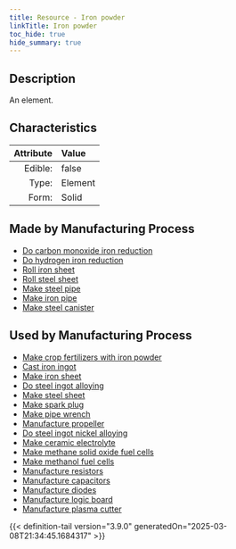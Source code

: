 ```yaml
---
title: Resource - Iron powder
linkTitle: Iron powder
toc_hide: true
hide_summary: true
---
```

<!-- This is generated by the MarsSim HelpGenertor, do not edit. -->

## Description
An element.

## Characteristics

| Attribute      | Value |
|--------:|:------|
|Edible:|false|
|Type:|Element|
|Form:|Solid|
 
## Made by Manufacturing Process

- [Do carbon monoxide iron reduction](/docs/definitions/process/do-carbon-monoxide-iron-reduction)
- [Do hydrogen iron reduction](/docs/definitions/process/do-hydrogen-iron-reduction)
- [Roll iron sheet](/docs/definitions/process/roll-iron-sheet)
- [Roll steel sheet](/docs/definitions/process/roll-steel-sheet)
- [Make steel pipe](/docs/definitions/process/make-steel-pipe)
- [Make iron pipe](/docs/definitions/process/make-iron-pipe)
- [Make steel canister](/docs/definitions/process/make-steel-canister)

## Used by Manufacturing Process

- [Make crop fertilizers with iron powder](/docs/definitions/process/make-crop-fertilizers-with-iron-powder)
- [Cast iron ingot](/docs/definitions/process/cast-iron-ingot)
- [Make iron sheet](/docs/definitions/process/make-iron-sheet)
- [Do steel ingot alloying](/docs/definitions/process/do-steel-ingot-alloying)
- [Make steel sheet](/docs/definitions/process/make-steel-sheet)
- [Make spark plug](/docs/definitions/process/make-spark-plug)
- [Make pipe wrench](/docs/definitions/process/make-pipe-wrench)
- [Manufacture propeller](/docs/definitions/process/manufacture-propeller)
- [Do steel ingot nickel alloying](/docs/definitions/process/do-steel-ingot-nickel-alloying)
- [Make ceramic electrolyte](/docs/definitions/process/make-ceramic-electrolyte)
- [Make methane solid oxide fuel cells](/docs/definitions/process/make-methane-solid-oxide-fuel-cells)
- [Make methanol fuel cells](/docs/definitions/process/make-methanol-fuel-cells)
- [Manufacture resistors](/docs/definitions/process/manufacture-resistors)
- [Manufacture capacitors](/docs/definitions/process/manufacture-capacitors)
- [Manufacture diodes](/docs/definitions/process/manufacture-diodes)
- [Manufacture logic board](/docs/definitions/process/manufacture-logic-board)
- [Manufacture plasma cutter](/docs/definitions/process/manufacture-plasma-cutter)


    


{{< definition-tail version="3.9.0" generatedOn="2025-03-08T21:34:45.1684317" >}}


